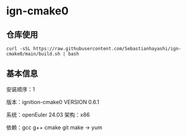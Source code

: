 # ign-cmake0

## 仓库使用

```
curl -sSL https://raw.githubusercontent.com/Sebastianhayashi/ign-cmake0/main/build.sh | bash
```

## 基本信息

安装顺序：1

版本：ignition-cmake0 VERSION 0.6.1

系统：openEuler 24.03
架构：x86

依赖：gcc g++ cmake git make -> yum 

